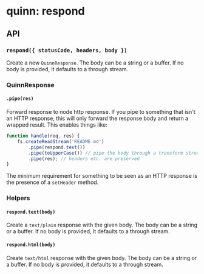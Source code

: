 # quinn: respond

## API 

### `respond({ statusCode, headers, body })`

Create a new `QuinnResponse`.
The body can be a string or a buffer.
If no body is provided, it defaults to a through stream.

### QuinnResponse

#### `.pipe(res)`

Forward response to node http response.
If you pipe to something that isn't an HTTP response,
this will only forward the response body and return a wrapped result.
This enables things like:

```js
function handle(req, res) {
    fs.createReadStream('README.md')
        .pipe(respond.text())
        .pipe(toUpperCase()) // pipe the body through a transform stream
        .pipe(res); // headers etc. are preserved
}
```

The minimum requirement for something to be seen as an HTTP response
is the presence of a `setHeader` method.

### Helpers

#### `respond.text(body)`

Create a `text/plain` response with the given body.
The body can be a string or a buffer.
If no body is provided, it defaults to a through stream.

#### `respond.html(body)`

Create `text/html` response with the given body.
The body can be a string or a buffer.
If no body is provided, it defaults to a through stream.
